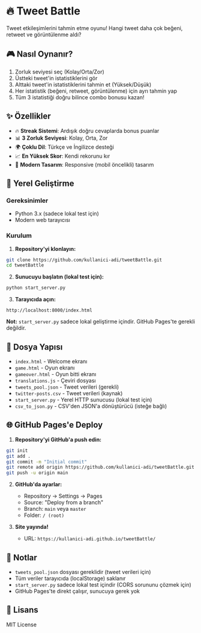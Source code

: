 # 🔥 Tweet Battle

Tweet etkileşimlerini tahmin etme oyunu! Hangi tweet daha çok beğeni, retweet ve görüntülenme aldı?

## 🎮 Nasıl Oynanır?

1. Zorluk seviyesi seç (Kolay/Orta/Zor)
2. Üstteki tweet'in istatistiklerini gör
3. Alttaki tweet'in istatistiklerini tahmin et (Yüksek/Düşük)
4. Her istatistik (beğeni, retweet, görüntülenme) için ayrı tahmin yap
5. Tüm 3 istatistiği doğru bilince combo bonusu kazan!

## ✨ Özellikler

- 🔥 **Streak Sistemi**: Ardışık doğru cevaplarda bonus puanlar
- 📊 **3 Zorluk Seviyesi**: Kolay, Orta, Zor
- 🌍 **Çoklu Dil**: Türkçe ve İngilizce desteği
- 📈 **En Yüksek Skor**: Kendi rekorunu kır
- 🎨 **Modern Tasarım**: Responsive (mobil öncelikli) tasarım

## 🚀 Yerel Geliştirme

### Gereksinimler
- Python 3.x (sadece lokal test için)
- Modern web tarayıcısı

### Kurulum

1. **Repository'yi klonlayın:**
```bash
git clone https://github.com/kullanici-adi/tweetBattle.git
cd tweetBattle
```

2. **Sunucuyu başlatın (lokal test için):**
```bash
python start_server.py
```

3. **Tarayıcıda açın:**
```
http://localhost:8000/index.html
```

**Not:** `start_server.py` sadece lokal geliştirme içindir. GitHub Pages'te gerekli değildir.

## 📁 Dosya Yapısı

- `index.html` - Welcome ekranı
- `game.html` - Oyun ekranı
- `gameover.html` - Oyun bitti ekranı
- `translations.js` - Çeviri dosyası
- `tweets_pool.json` - Tweet verileri (gerekli)
- `twitter-posts.csv` - Tweet verileri (kaynak)
- `start_server.py` - Yerel HTTP sunucusu (lokal test için)
- `csv_to_json.py` - CSV'den JSON'a dönüştürücü (isteğe bağlı)

## 🌐 GitHub Pages'e Deploy

1. **Repository'yi GitHub'a push edin:**
```bash
git init
git add .
git commit -m "Initial commit"
git remote add origin https://github.com/kullanici-adi/tweetBattle.git
git push -u origin main
```

2. **GitHub'da ayarlar:**
   - Repository → Settings → Pages
   - Source: "Deploy from a branch"
   - Branch: `main` veya `master`
   - Folder: `/ (root)`

3. **Site yayında!**
   - URL: `https://kullanici-adi.github.io/tweetBattle/`

## 📝 Notlar

- `tweets_pool.json` dosyası gereklidir (tweet verileri için)
- Tüm veriler tarayıcıda (localStorage) saklanır
- `start_server.py` sadece lokal test içindir (CORS sorununu çözmek için)
- GitHub Pages'te direkt çalışır, sunucuya gerek yok

## 📄 Lisans

MIT License

